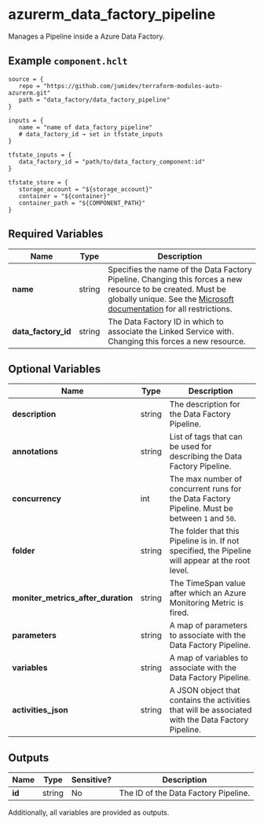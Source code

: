 # azurerm_data_factory_pipeline

Manages a Pipeline inside a Azure Data Factory.

## Example `component.hclt`

```hcl
source = {
   repo = "https://github.com/jumidev/terraform-modules-auto-azurerm.git"   
   path = "data_factory/data_factory_pipeline"   
}

inputs = {
   name = "name of data_factory_pipeline"   
   # data_factory_id → set in tfstate_inputs
}

tfstate_inputs = {
   data_factory_id = "path/to/data_factory_component:id"   
}

tfstate_store = {
   storage_account = "${storage_account}"   
   container = "${container}"   
   container_path = "${COMPONENT_PATH}"   
}

```

## Required Variables

| Name | Type |  Description |
| ---- | --------- |  ----------- |
| **name** | string |  Specifies the name of the Data Factory Pipeline. Changing this forces a new resource to be created. Must be globally unique. See the [Microsoft documentation](https://docs.microsoft.com/azure/data-factory/naming-rules) for all restrictions. | 
| **data_factory_id** | string |  The Data Factory ID in which to associate the Linked Service with. Changing this forces a new resource. | 

## Optional Variables

| Name | Type |  Description |
| ---- | --------- |  ----------- |
| **description** | string |  The description for the Data Factory Pipeline. | 
| **annotations** | string |  List of tags that can be used for describing the Data Factory Pipeline. | 
| **concurrency** | int |  The max number of concurrent runs for the Data Factory Pipeline. Must be between `1` and `50`. | 
| **folder** | string |  The folder that this Pipeline is in. If not specified, the Pipeline will appear at the root level. | 
| **moniter_metrics_after_duration** | string |  The TimeSpan value after which an Azure Monitoring Metric is fired. | 
| **parameters** | string |  A map of parameters to associate with the Data Factory Pipeline. | 
| **variables** | string |  A map of variables to associate with the Data Factory Pipeline. | 
| **activities_json** | string |  A JSON object that contains the activities that will be associated with the Data Factory Pipeline. | 



## Outputs

| Name | Type | Sensitive? | Description |
| ---- | ---- | --------- | --------- |
| **id** | string | No  | The ID of the Data Factory Pipeline. | 

Additionally, all variables are provided as outputs.
